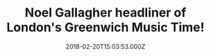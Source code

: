 ---
campaign-uuid: "c-43be0beb-fd1f-4f88-b9bb-90232aff83e7"
type: "Event"
category: "Tickets"
date: "2018-02-20T15:03:53.000Z"
end-date: "2018-06-30T23:59:00.000Z"
disable-form: false
is_promoted: false
has_entry_page: false
title: "Noel Gallagher headliner of London's Greenwich Music Time!"
competition-description: "The rumours are true… and we can finally reveal that Noel\
  \ Gallagher has been confirmed as the headliner of London’s Greenwich Music Time\
  \ festival 2018. The outdoor festival well known amongst music fans in south east\
  \ London, will be held at The Old Royal Naval College from July 5 to 8 this year!\r\
  \nThe musician and the former Oasis star will be playing at the event on Saturday\
  \ night the 7th of July. \r\n<p>Tickets go on sale February 23rd so… If you don't\
  \ want to miss him live, get them before they're sold out!</p>"
banner-img: "https://assets.expresslyapp.com/asset-0cbbdd8c-66e9-4674-b4d6-62b0a43d2e10.jpg"
logo-left-href: "https://www.tickx.co.uk/"
logo-left-image: "https://assets.expresslyapp.com/80c167db-20f6-48c0-b3af-cacfe885e812-thumb.png"
logo-left-title: "tickx"
has-winner: false
---